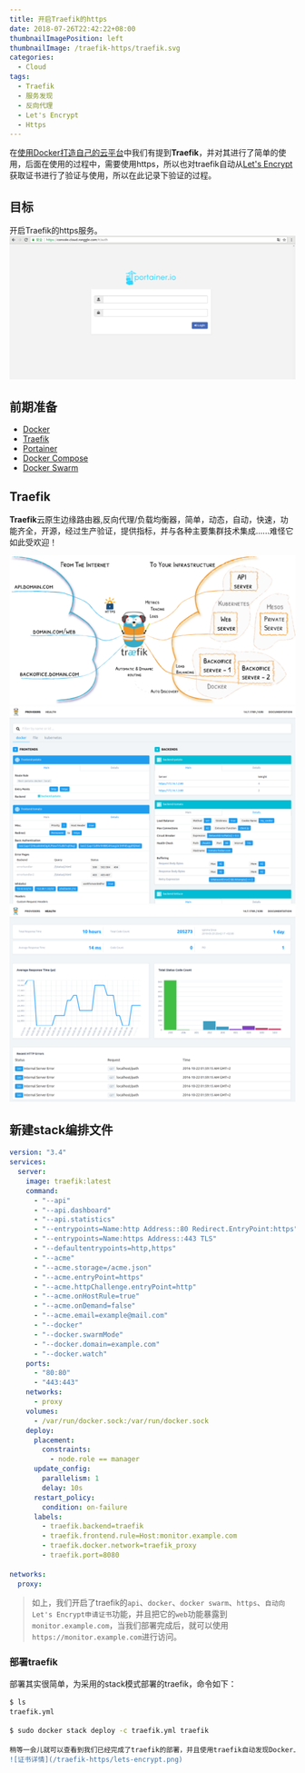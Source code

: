 ```yaml
---
title: 开启Traefik的https
date: 2018-07-26T22:42:22+08:00
thumbnailImagePosition: left
thumbnailImage: /traefik-https/traefik.svg
categories: 
  - Cloud
tags:
  - Traefik
  - 服务发现
  - 反向代理
  - Let's Encrypt
  - Https
---
```


在[使用Docker打造自己的云平台](https://ronggle.com/2018/05/cloud-labs/)中我们有提到**Traefik**，并对其进行了简单的使用，后面在使用的过程中，需要使用https，所以也对traefik自动从[Let's Encrypt](https://letsencrypt.org/)获取证书进行了验证与使用，所以在此记录下验证的过程。
<!--more-->

## 目标

开启Traefik的https服务。
![traefik console](/traefik-https/console.png)

## 前期准备

- [Docker](https://www.docker.com/)
- [Traefik](https://traefik.io/)
- [Portainer](https://www.portainer.io/)
- [Docker Compose](https://docs.docker.com/compose/)
- [Docker Swarm](https://docs.docker.com/engine/swarm/)

## Traefik

**Traefik**云原生边缘路由器,反向代理/负载均衡器，简单，动态，自动，快速，功能齐全，开源，经过生产验证，提供指标，并与各种主要集群技术集成......难怪它如此受欢迎！

![架构](/traefik-https/traefik-architecture.svg)
![WebUI](/traefik-https/web.frontend.png)
![Health](/traefik-https/traefik-health.png)

## 新建stack编排文件

```yaml
version: "3.4"
services:
  server:
    image: traefik:latest
    command:
      - "--api"
      - "--api.dashboard"
      - "--api.statistics"
      - "--entrypoints=Name:http Address::80 Redirect.EntryPoint:https"
      - "--entrypoints=Name:https Address::443 TLS"
      - "--defaultentrypoints=http,https"
      - "--acme"
      - "--acme.storage=/acme.json"
      - "--acme.entryPoint=https"
      - "--acme.httpChallenge.entryPoint=http"
      - "--acme.onHostRule=true"
      - "--acme.onDemand=false"
      - "--acme.email=example@mail.com"
      - "--docker"
      - "--docker.swarmMode"
      - "--docker.domain=example.com"
      - "--docker.watch"
    ports:
      - "80:80"
      - "443:443"
    networks:
      - proxy
    volumes:
      - /var/run/docker.sock:/var/run/docker.sock
    deploy:
      placement:
        constraints:
          - node.role == manager
      update_config:
        parallelism: 1
        delay: 10s
      restart_policy:
        condition: on-failure
      labels:
        - traefik.backend=traefik
        - traefik.frontend.rule=Host:monitor.example.com
        - traefik.docker.network=traefik_proxy
        - traefik.port=8080

networks:
  proxy:

```
> 如上，我们开启了traefik的`api`、`docker`、`docker swarm`、`https`、`自动向Let's Encrypt申请证书`功能，并且把它的`web`功能暴露到`monitor.example.com`，当我们部署完成后，就可以使用`https://monitor.example.com`进行访问。

### 部署traefik

部署其实很简单，为采用的stack模式部署的traefik，命令如下：
```bash
$ ls
traefik.yml

$ sudo docker stack deploy -c traefik.yml traefik

稍等一会儿就可以查看到我们已经完成了traefik的部署，并且使用traefik自动发现Docker上运行的应用时，以及是https了，查看证书详情，可以看到我们的证书使用的Let's Encrypt申请。
![证书详情](/traefik-https/lets-encrypt.png)